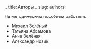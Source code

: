 .. title: Авторы
.. slug: authors

На методическим пособием работали:

* Михаил Зелёный
* Татьяна Абрамова
* Анна Зелёная
* Александр Нозик
